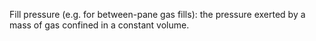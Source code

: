 ﻿Fill pressure (e.g. for between-pane gas fills): the pressure exerted by a mass of gas confined in a constant volume.
